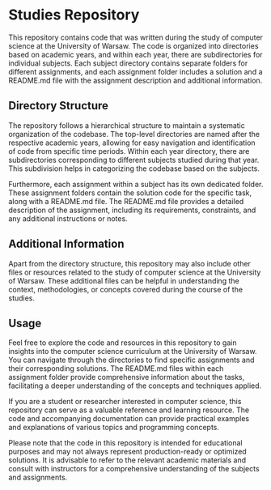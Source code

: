 # Studies Repository

This repository contains code that was written during the study of computer science at the University of Warsaw. The code is organized into directories based on academic years, and within each year, there are subdirectories for individual subjects. Each subject directory contains separate folders for different assignments, and each assignment folder includes a solution and a README.md file with the assignment description and additional information.

## Directory Structure

The repository follows a hierarchical structure to maintain a systematic organization of the codebase. The top-level directories are named after the respective academic years, allowing for easy navigation and identification of code from specific time periods. Within each year directory, there are subdirectories corresponding to different subjects studied during that year. This subdivision helps in categorizing the codebase based on the subjects.

Furthermore, each assignment within a subject has its own dedicated folder. These assignment folders contain the solution code for the specific task, along with a README.md file. The README.md file provides a detailed description of the assignment, including its requirements, constraints, and any additional instructions or notes.

## Additional Information

Apart from the directory structure, this repository may also include other files or resources related to the study of computer science at the University of Warsaw. These additional files can be helpful in understanding the context, methodologies, or concepts covered during the course of the studies.

## Usage

Feel free to explore the code and resources in this repository to gain insights into the computer science curriculum at the University of Warsaw. You can navigate through the directories to find specific assignments and their corresponding solutions. The README.md files within each assignment folder provide comprehensive information about the tasks, facilitating a deeper understanding of the concepts and techniques applied.

If you are a student or researcher interested in computer science, this repository can serve as a valuable reference and learning resource. The code and accompanying documentation can provide practical examples and explanations of various topics and programming concepts.

Please note that the code in this repository is intended for educational purposes and may not always represent production-ready or optimized solutions. It is advisable to refer to the relevant academic materials and consult with instructors for a comprehensive understanding of the subjects and assignments.
